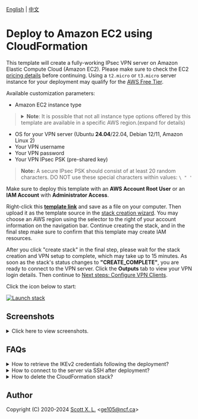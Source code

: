 [English](README.md) | [中文](README-zh.md)

# Deploy to Amazon EC2 using CloudFormation

This template will create a fully-working IPsec VPN server on Amazon Elastic Compute Cloud (Amazon EC2). Please make sure to check the EC2 [pricing details](https://aws.amazon.com/ec2/pricing/on-demand/) before continuing. Using a `t2.micro` or `t3.micro` server instance for your deployment may qualify for the [AWS Free Tier](https://aws.amazon.com/free/).

Available customization parameters:

- Amazon EC2 instance type
> <details><summary><strong>Note</strong>: It is possible that not all instance type options offered by this template are available in a specific AWS region.(expand for details)
> </summary>
> 
> For example, you may not be able to deploy an `m5a.large` instance in `ap-east-1` (hypothetically). In that case, you might experience the following error during deployment: `The requested configuration is currently not supported. Please check the documentation for supported configurations`. Newly released regions are more prone to having this problem as there are less variety of instances. For more info about instance type availability, refer to [https://instances.vantage.sh/](https://instances.vantage.sh/).</details>

- OS for your VPN server (Ubuntu **24.04**/22.04, Debian 12/11, Amazon Linux 2)
- Your VPN username
- Your VPN password
- Your VPN IPsec PSK (pre-shared key)

> **Note:** A secure IPsec PSK should consist of at least 20 random characters. DO NOT use these special characters within values: `\ " '`

Make sure to deploy this template with an **AWS Account Root User** or an **IAM Account** with **Administrator Access**.

Right-click this [**template link**](https://raw.githubusercontent.com/hwdsl2/setup-ipsec-vpn/master/aws/cloudformation-template-ipsec.json) and save as a file on your computer. Then upload it as the template source in the [stack creation wizard](https://console.aws.amazon.com/cloudformation/home#/stacks/new). You may choose an AWS region using the selector to the right of your account information on the navigation bar. Continue creating the stack, and in the final step make sure to confirm that this template may create IAM resources.

After you click "create stack" in the final step, please wait for the stack creation and VPN setup to complete, which may take up to 15 minutes. As soon as the stack's status changes to **"CREATE_COMPLETE"**, you are ready to connect to the VPN server. Click the **Outputs** tab to view your VPN login details. Then continue to [Next steps: Configure VPN Clients](../README.md#next-steps).

Click the icon below to start:

[![Launch stack](images/cloudformation-launch-stack-button.png)](https://console.aws.amazon.com/cloudformation/home#/stacks/new)

## Screenshots

<details>
<summary>
Click here to view screenshots.
</summary>

![Upload the template](images/upload-the-template.png)
![Specify parameters](images/specify-parameters.png)
![Confirm IAM](images/confirm-iam.png)
![Show key](images/show-key.png)
</details>

## FAQs

<details>
<summary>
How to retrieve the IKEv2 credentials following the deployment?
</summary>

After the deployment completes, connection credentials generated for IKEv2 mode are uploaded to a newly created AWS Simple Storage Service (S3) bucket. The download link is then provided under the **Outputs** tab.

Simply click on the link to download an archive named `profiles.zip`. To extract the contents from the archive, you will be prompted to enter a password, which is the **VPN password you specified when creating the stack**.

It's important to note that the link provided for downloading the IKEv2 credentials **will expire in 1 day** following the successful deployment of the stack. If you delete the stack, the bucket that stores the IKEv2 crendentials will not be automatically deleted.

To learn more about how to configure your clients using IKEv2 mode, please refer to: [Guide: How to Set Up and Use IKEv2 VPN](../docs/ikev2-howto.md).

![Credentials](images/credentials.png)

</details>

<details>
<summary>
How to connect to the server via SSH after deployment?
</summary>

**Option 1:** Connect using [EC2 Instance Connect](https://docs.aws.amazon.com/AWSEC2/latest/UserGuide/ec2-instance-connect-methods.html).

**Option 2:** Connect to the server using SSH. See details below.

You need to know the username and the private key for your Amazon EC2 instance in order to login to it via SSH.

Each Linux server distribution on EC2 has its own default login username. Password login is disabled by default for new instances, and the use of private keys, or "key pairs", is enforced.

List of default usernames:
> **Reference:** [https://docs.aws.amazon.com/AWSEC2/latest/UserGuide/connection-prereqs.html](https://docs.aws.amazon.com/AWSEC2/latest/UserGuide/connection-prereqs.html)

| Distribution | Default Login Username |
| --- | --- |
| Ubuntu |  `ubuntu` |
| Debian | `admin` |
| Amazon Linux 2 | `ec2-user` |

This template generates a key pair for you during deployment, and to acquire the private key you can choose one of the following two methods.

1. Copy the key pair ID displayed under the **Outputs** tab, and use the following command to retrieve the private key material and save it into a certificate file:

   > **Note:** You need to first properly set up the AWS CLI on your computer before using the following command. For more information on how to get started with AWS CLI, please refer to [Get started with the AWS CLI](https://docs.aws.amazon.com/cli/latest/userguide/cli-chap-getting-started.html).

   ```
   $ aws ssm get-parameter --region your-region --name /ec2/keypair/your-key-pair-id --with-decryption --query Parameter.Value --output text > new-key-file.pem
   ```

   ![Show key ID](images/show-key-id.png)

2. Copy the private key material directly from the **Outputs** tab, and save it into a certificate file. Note that You may need to format the private key by replacing all spaces with newlines, before saving to a file. The file will need to be set with [proper permissions](https://docs.aws.amazon.com/AWSEC2/latest/UserGuide/connection-prereqs.html#connection-prereqs-private-key) before using.

   ![Show key material](images/show-key.png)

To apply proper permissions to your private key file, run the following command under the directory where the file is located:

```bash
$ sudo chmod 400 new-key-file.pem
```

Example command to login to your EC2 instance using SSH:

```bash
$ ssh -i path/to/your/new-key-file.pem instance-username@instance-ip-address
```
</details>

<details>
<summary>
How to delete the CloudFormation stack?
</summary>

You may use the "Delete" button on the CloudFormation stack page to delete the CloudFormation stack you created and its associated resources. Note that when deleting the stack, the S3 bucket that stores the generated IKEv2 credentials will not be automatically deleted. Refer to "How to retrieve the IKEv2 credentials following the deployment" above.
</details>

## Author

Copyright (C) 2020-2024 [Scott X. L.](https://github.com/scottpedia) <[ge105@ncf.ca](mailto:ge105@ncf.ca)>
